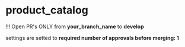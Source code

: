 # product_catalog
!!! Open PR's ONLY from **your_branch_name** to **develop**


settings are setted to **required number of approvals before merging: 1**
